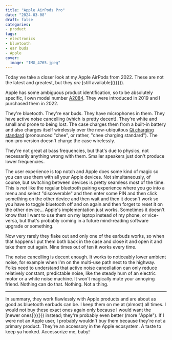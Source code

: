 ```yaml
---
title: "Apple AirPods Pro"
date: "2024-03-08"
draft: false
categories:
- product
tags:
- electronics
- bluetooth
- ear buds
- Apple
cover:
  image: "IMG_4765.jpeg"
---
```


Today we take a closer look at my Apple AirPods from 2022. These are not the latest and greatest, but they *are* [still available]({{<amazon B0828BJGD2>}}).
<!--more-->
Apple has some ambiguous product identification, so to be absolutely specific, I own model number [A2084](https://support.apple.com/en-us/109525). They were introduced in 2019 and I purchased them in 2022.

They're bluetooth. They're ear buds. They have microphones in them. They have active noise cancelling (which is pretty decent). They're white and small and prone to being lost. The case charges them from a built-in battery and also charges itself wirelessly over the now-ubiquitous [Qi charging standard](https://en.wikipedia.org/wiki/Qi_(standard)) (pronounced "chee", or rather, "chee charging standard"). The non-pro version doesn't charge the case wirelessly.

They're not great at bass frequencies, but that's due to physics, not necessarily anything wrong with them. Smaller speakers just don't produce lower frequencies.

The user experience is top notch and Apple does some kind of magic so you can use them with all your Apple devices. Not simultaneously, of course, but switching between devices is pretty seamless most of the time. This is *not* like the regular bluetooth pairing experience where you go into a menu and select "discoverable" and then enter some PIN and then click something on the other device and then wait and then it doesn't work so you have to toggle bluetooth off and on again and then forget to reset it on the other device... Apple's implementation just works. Sometimes it doesn't know that I want to use them on my laptop instead of my phone, or vice-versa, but that's probably coming in a future mind-reading software upgrade or something.

Now very rarely they flake out and only one of the earbuds works, so when that happens I put them both back in the case and close it and open it and take them out again. Nine times out of ten it works every time.

The noise cancelling is decent enough. It works to noticeably lower ambient noise, for example when I'm on the multi-use path next to the highway. Folks need to understand that active noise cancellation can only reduce relatively constant, predictable noise, like the steady hum of an electric motor or a white noise machine. It won't magically mute your annoying friend. Nothing can do that. Nothing. Not a thing.

---

In summary, they work flawlessly with Apple products and are about as good as bluetooth earbuds can be. I keep them on me at (almost) all times. I would not buy these exact ones again only because I would want the [newer ones]({{<amazon B0CHWRXH8B>}}) instead; they're probably even better (more "Apple"). If I were not an Apple user, I probably wouldn't buy them because they're not a primary product. They're an accessory in the Apple ecosystem. A taste to keep ya hooked. Accessorize me, baby!


